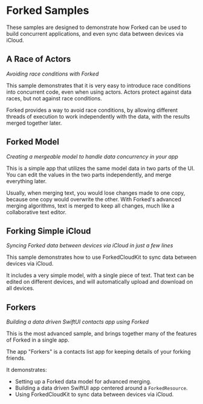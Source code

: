 
# Forked Samples

These samples are designed to demonstrate how Forked can be used to build concurrent applications, and even sync data between devices via iCloud.

## A Race of Actors
_Avoiding race conditions with Forked_

This sample demonstrates that it is very easy to introduce race conditions into concurrent code, even when using actors. Actors protect against data races, but not against race conditions. 

Forked provides a way to avoid race conditions, by allowing different threads of execution to work independently with the data, with the results merged together later.

## Forked Model
_Creating a mergeable model to handle data concurrency in your app_

This is a simple app that utilizes the same model data in two parts of the UI. You can edit the values in the two parts independently, and merge everything later. 

Usually, when merging text, you would lose changes made to one copy, because one copy would overwrite the other. With Forked's advanced merging algorithms, text is merged to keep all changes, much like a collaborative text editor.

## Forking Simple iCloud
_Syncing Forked data between devices via iCloud in just a few lines_

This sample demonstrates how to use ForkedCloudKit to sync data between devices via iCloud. 

It includes a very simple model, with a single piece of text. That text can be edited on different devices, and will automatically upload and download on all devices.

## Forkers
_Building a data driven SwiftUI contacts app using Forked_

This is the most advanced sample, and brings together many of the features of Forked in a single app.

The app "Forkers" is a contacts list app for keeping details of your forking friends.

It demonstrates:

- Setting up a Forked data model for advanced merging.
- Building a data driven SwiftUI app centered around a `ForkedResource`.
- Using ForkedCloudKit to sync data between devices via iCloud.